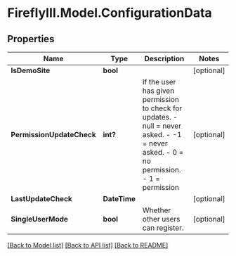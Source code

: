 # FireflyIII.Model.ConfigurationData

## Properties

Name | Type | Description | Notes
------------ | ------------- | ------------- | -------------
**IsDemoSite** | **bool** |  | [optional] 
**PermissionUpdateCheck** | **int?** | If the user has given permission to check for updates. - null &#x3D; never asked. - -1 &#x3D; never asked. - 0 &#x3D; no permission. - 1 &#x3D; permission  | [optional] 
**LastUpdateCheck** | **DateTime** |  | [optional] 
**SingleUserMode** | **bool** | Whether other users can register. | [optional] 

[[Back to Model list]](../README.md#documentation-for-models) [[Back to API list]](../README.md#documentation-for-api-endpoints) [[Back to README]](../README.md)

